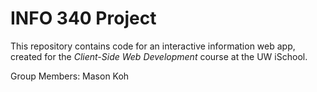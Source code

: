 # INFO 340 Project

This repository contains code for an interactive information web app, created for the _Client-Side Web Development_ course at the UW iSchool.

Group Members:
Mason Koh